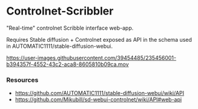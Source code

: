 # Controlnet-Scribbler

"Real-time" controlnet Scribble interface web-app.

Requires Stable diffusion + Controlnet exposed as API in the schema used in AUTOMATIC1111/stable-diffusion-webui.



https://user-images.githubusercontent.com/39454485/235456001-b394357f-4552-43c2-aca8-8605810b09ca.mov


### Resources
- https://github.com/AUTOMATIC1111/stable-diffusion-webui/wiki/API
- https://github.com/Mikubill/sd-webui-controlnet/wiki/API#web-api


